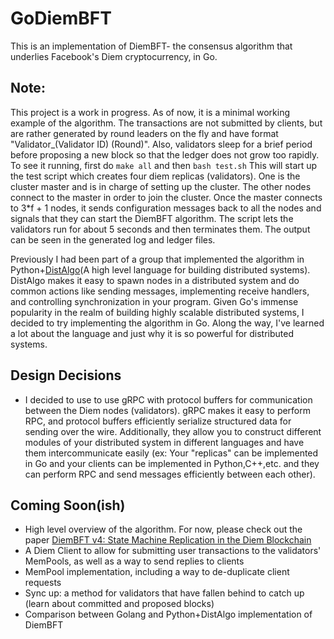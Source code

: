 # GoDiemBFT

This is an implementation of DiemBFT- the consensus algorithm that underlies Facebook's Diem cryptocurrency, in Go.

## Note:

This project is a work in progress. As of now, it is a minimal working example of the algorithm. The transactions are not submitted by clients, but are rather generated by round leaders on the fly and have format "Validator\_(Validator ID) (Round)". Also, validators sleep for a brief period before proposing a new block so that the ledger does not grow too rapidly. To see it running, first do
`make all`
and then
`bash test.sh`
This will start up the test script which creates four diem replicas (validators). One is the cluster master and is in charge of setting up the cluster. The other nodes connect to the master in order to join the cluster. Once the master connects to 3\*f + 1 nodes, it sends configuration messages back to all the nodes and signals that they can start the DiemBFT algorithm. The script lets the validators run for about 5 seconds and then terminates them. The output can be seen in the generated log and ledger files.

Previously I had been part of a group that implemented the algorithm in Python+[DistAlgo](http://distalgo.cs.stonybrook.edu/)(A high level language for building distributed systems). DistAlgo makes it easy to spawn nodes in a distributed system and do common actions like sending messages, implementing receive handlers, and controlling synchronization in your program. Given Go's immense popularity in the realm of building highly scalable distributed systems, I decided to try implementing the algorithm in Go. Along the way, I've learned a lot about the language and just why it is so powerful for distributed systems.

## Design Decisions

- I decided to use to use gRPC with protocol buffers for communication between the Diem nodes (validators). gRPC makes it easy to perform RPC, and protocol buffers efficiently serialize structured data for sending over the wire. Additionally, they allow you to construct different modules of your distributed system in different languages and have them intercommunicate easily (ex: Your "replicas" can be implemented in Go and your clients can be implemented in Python,C++,etc. and they can perform RPC and send messages efficiently between each other).

## Coming Soon(ish)

- High level overview of the algorithm. For now, please check out the paper [DiemBFT v4: State Machine Replication in the Diem Blockchain](https://developers.diem.com/papers/diem-consensus-state-machine-replication-in-the-diem-blockchain/2021-08-17.pdf)
- A Diem Client to allow for submitting user transactions to the validators' MemPools, as well as a way to send replies to clients
- MemPool implementation, including a way to de-duplicate client requests
- Sync up: a method for validators that have fallen behind to catch up (learn about committed and proposed blocks)
- Comparison between Golang and Python+DistAlgo implementation of DiemBFT
